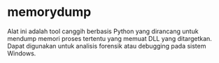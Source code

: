 # memorydump
Alat ini adalah tool canggih berbasis Python yang dirancang untuk mendump memori proses tertentu yang memuat DLL yang ditargetkan. Dapat digunakan untuk analisis forensik atau debugging pada sistem Windows.
